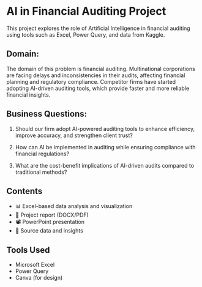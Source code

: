 # AI in Financial Auditing Project

This project explores the role of Artificial Intelligence in financial auditing using tools such as Excel, Power Query, and data from Kaggle.

## Domain:
The domain of this problem is financial auditing. Multinational corporations are facing delays and inconsistencies in their audits, affecting financial planning and regulatory compliance. Competitor firms have started adopting AI-driven auditing tools, which provide faster and more reliable financial insights.

## Business Questions:
1. Should our firm adopt AI-powered auditing tools to enhance efficiency, improve accuracy, and strengthen client trust?

2. How can AI be implemented in auditing while ensuring compliance with financial regulations?

3. What are the cost-benefit implications of AI-driven audits compared to traditional methods?

## Contents
- 📊 Excel-based data analysis and visualization
- 📄 Project report (DOCX/PDF)
- 📽️ PowerPoint presentation
- 📁 Source data and insights

## Tools Used
- Microsoft Excel
- Power Query
- Canva (for design)

